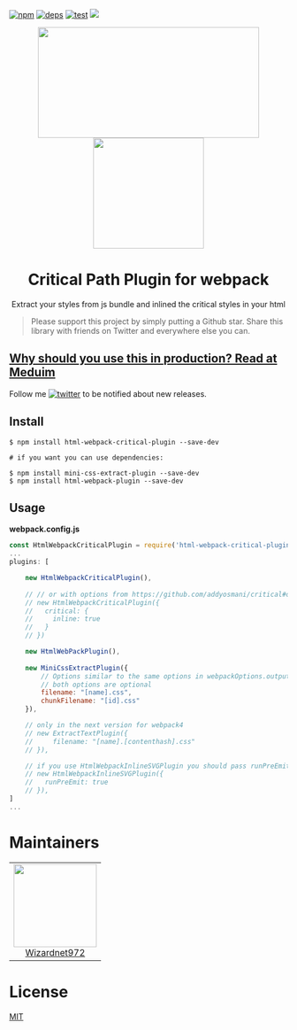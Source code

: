 [![npm][npm]][npm-url]
[![deps][deps]][deps-url]
[![test][test]][test-url]
<a href="https://npmcharts.com/compare/html-webpack-critical-plugin?minimal=true">
		<img src="https://img.shields.io/npm/dm/html-webpack-critical-plugin.svg">
</a>

<div align="center">
  <img width="400" height="200" src="https://i.imgur.com/lAzmBD2.png">
  <a href="https://webpack.js.org/">
    <img width="200" height="200" vspace="" hspace="25" src="https://cdn.rawgit.com/webpack/media/e7485eb2/logo/icon-square-big.svg">
  </a>
  <h1>Critical Path Plugin for webpack</h1>
  <p>Extract your styles from js bundle and inlined the critical styles in your html</p>
</div>

> Please support this project by simply putting a Github star. Share this library with friends on Twitter and everywhere else you can.


## [Why should you use this in production? Read at Meduim](https://medium.com/@wizardnet972/https-medium-com-wizardnet972-make-your-page-rendering-faster-e14a95747c7a)

Follow me [![twitter](https://img.shields.io/twitter/follow/wizardnet972.svg?style=social&label=%20wizardnet972)](https://twitter.com/wizardnet972) to be notified about new releases.

## Install

```
$ npm install html-webpack-critical-plugin --save-dev

# if you want you can use dependencies:

$ npm install mini-css-extract-plugin --save-dev
$ npm install html-webpack-plugin --save-dev
```

## Usage

**webpack.config.js**

```js
const HtmlWebpackCriticalPlugin = require('html-webpack-critical-plugin');
...
plugins: [

    new HtmlWebpackCriticalPlugin(),
 
    // // or with options from https://github.com/addyosmani/critical#options
    // new HtmlWebpackCriticalPlugin({
    //   critical: {
    //     inline: true
    //   }
    // })

    new HtmlWebPackPlugin(),
    
    new MiniCssExtractPlugin({
        // Options similar to the same options in webpackOptions.output
        // both options are optional
        filename: "[name].css",
        chunkFilename: "[id].css"
    }),

    // only in the next version for webpack4
    // new ExtractTextPlugin({
    //     filename: "[name].[contenthash].css"
    // }),

    // if you use HtmlWebpackInlineSVGPlugin you should pass runPreEmit.  
    // new HtmlWebpackInlineSVGPlugin({
    //   runPreEmit: true
    // }),
]
...
```

# Maintainers

<table>
  <tbody>
    <tr>
      <td align="center">
        <a href="https://github.com/wizardnet972">
          <img width="150" height="150" src="https://github.com/wizardnet972.png?size=150">
          </br>
          Wizardnet972
        </a>
      </td>
    </tr>
  <tbody>
</table>

# License
 [MIT](/LICENSE)
 
[npm]: https://img.shields.io/npm/v/html-webpack-critical-plugin.svg
[npm-url]: https://npmjs.com/package/html-webpack-critical-plugin

[deps]: https://david-dm.org/wizardnet972/html-webpack-critical-plugin.svg
[deps-url]: https://david-dm.org/wizardnet972/html-webpack-critical-plugin

[test]: http://img.shields.io/travis/wizardnet972/html-webpack-critical-plugin.svg
[test-url]: 
https://travis-ci.org/wizardnet972/html-webpack-critical-plugin

